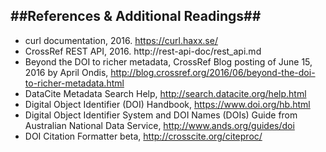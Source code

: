 ##**References & Additional Readings**##
---

+ curl documentation, 2016.  https://curl.haxx.se/
+ CrossRef REST API, 2016. http://rest-api-doc/rest_api.md
+ Beyond the DOI to richer metadata, CrossRef Blog posting of June 15, 2016 by April Ondis, http://blog.crossref.org/2016/06/beyond-the-doi-to-richer-metadata.html
+ DataCite Metadata Search Help, http://search.datacite.org/help.html
+ Digital Object Identifier (DOI) Handbook, https://www.doi.org/hb.html
+ Digital Object Identifier System and DOI Names (DOIs) Guide from Australian National Data Service, http://www.ands.org/guides/doi
+ DOI Citation Formatter beta, http://crosscite.org/citeproc/


